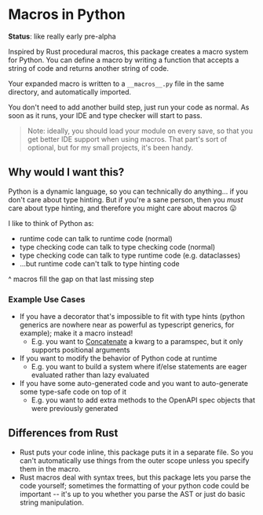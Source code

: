 
# Macros in Python

**Status**: like really early pre-alpha

Inspired by Rust procedural macros, this package creates a macro system for Python. You can define a macro by writing a function that accepts a string of code and returns another string of code.

Your expanded macro is written to a `__macros__.py` file in the same directory, and automatically imported.

You don't need to add another build step, just run your code as normal. As soon as it runs, your IDE and type checker will start to pass.

> Note: ideally, you should load your module on every save, so that you get better IDE support when using macros. That part's sort of optional, but for my small projects, it's been handy.

## Why would I want this?

Python is a dynamic language, so you can technically do anything... if you don't care about type hinting. But if you're a sane person, then you *must* care about type hinting, and therefore you might care about macros 😛 

I like to think of Python as:
* runtime code can talk to runtime code (normal)
* type checking code can talk to type checking code (normal)
* type checking code can talk to type runtime code (e.g. dataclasses)
* ...but runtime code can't talk to type hinting code

^ macros fill the gap on that last missing step


### Example Use Cases

* If you have a decorator that's impossible to fit with type hints (python generics are nowhere near as powerful as typescript generics, for example); make it a macro instead!
  * E.g. you want to [Concatenate](https://docs.python.org/3/library/typing.html#typing.Concatenate) a kwarg to a paramspec, but it only supports positional arguments
* If you want to modify the behavior of Python code at runtime
  * E.g. you want to build a system where if/else statements are eager evaluated rather than lazy evaluated
* If you have some auto-generated code and you want to auto-generate some type-safe code on top of it
  * E.g. you want to add extra methods to the OpenAPI spec objects that were previously generated

## Differences from Rust

* Rust puts your code inline, this package puts it in a separate file. So you can't automatically use things from the outer scope unless you specify them in the macro.
* Rust macros deal with syntax trees, but this package lets you parse the code yourself; sometimes the formatting of your python code could be important -- it's up to you whether you parse the AST or just do basic string manipulation.


